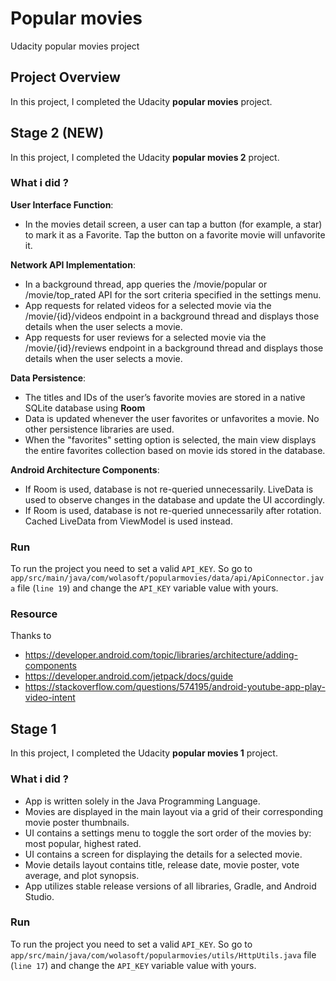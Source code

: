 # Popular movies
Udacity popular movies project

## Project Overview

In this project, I completed the Udacity **popular movies** project.

## Stage 2 (NEW)
In this project, I completed the Udacity **popular movies 2** project.

### What i did ?
**User Interface Function**:

- In the movies detail screen, a user can tap a button (for example, a star) to mark it as a Favorite. Tap the button on a favorite movie will unfavorite it.

**Network API Implementation**:

- In a background thread, app queries the /movie/popular or /movie/top_rated API for the sort criteria specified in the settings menu.
- App requests for related videos for a selected movie via the /movie/{id}/videos endpoint in a background thread and displays those details when the user selects a movie.
- App requests for user reviews for a selected movie via the /movie/{id}/reviews endpoint in a background thread and displays those details when the user selects a movie.

**Data Persistence**:

- The titles and IDs of the user’s favorite movies are stored in a native SQLite database using **Room**
- Data is updated whenever the user favorites or unfavorites a movie. No other persistence libraries are used.
- When the "favorites" setting option is selected, the main view displays the entire favorites collection based on movie ids stored in the database.

**Android Architecture Components**: 

- If Room is used, database is not re-queried unnecessarily. LiveData is used to observe changes in the database and update the UI accordingly.
- If Room is used, database is not re-queried unnecessarily after rotation. Cached LiveData from ViewModel is used instead.

### Run
To run the project you need to set a valid `API_KEY`. So go to `app/src/main/java/com/wolasoft/popularmovies/data/api/ApiConnector.java`
file (`line 19`) and change the `API_KEY` variable value with yours.

### Resource
Thanks to

- https://developer.android.com/topic/libraries/architecture/adding-components
- https://developer.android.com/jetpack/docs/guide
- https://stackoverflow.com/questions/574195/android-youtube-app-play-video-intent

## Stage 1
In this project, I completed the Udacity **popular movies 1** project.

### What i did ?
- App is written solely in the Java Programming Language.
- Movies are displayed in the main layout via a grid of their corresponding movie poster thumbnails.
- UI contains a settings menu to toggle the sort order of the movies by: most popular, highest rated.
- UI contains a screen for displaying the details for a selected movie.
- Movie details layout contains title, release date, movie poster, vote average, and plot synopsis.
- App utilizes stable release versions of all libraries, Gradle, and Android Studio.

### Run
To run the project you need to set a valid `API_KEY`. So go to `app/src/main/java/com/wolasoft/popularmovies/utils/HttpUtils.java`
file (`line 17`) and change the `API_KEY` variable value with yours.